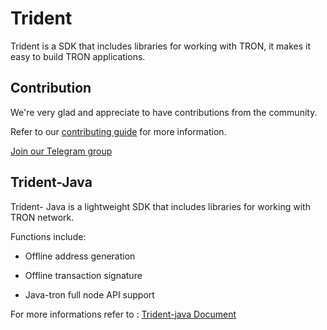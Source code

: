 # Trident

Trident is a SDK that includes libraries for working with TRON, it makes it easy to build TRON applications.

## Contribution

We're very glad and appreciate to have contributions from the community. 

Refer to our [contributing guide](./CONTRIBUTING.md) for more information.

[Join our Telegram group](https://t.me/TronOfficialDevelopersGroupEn)

## Trident-Java

Trident- Java is a lightweight SDK that includes libraries for working with TRON network.

Functions include:

- Offline address generation

- Offline transaction signature 

- Java-tron full node API support

For more informations refer to : [Trident-java Document](https://developers.tron.network/docs/trident-java)